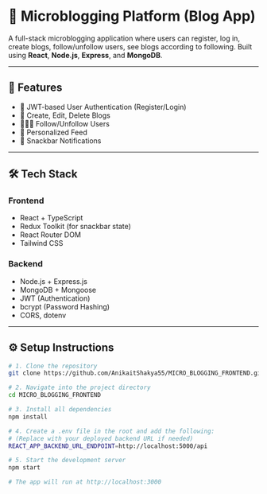 # 📝 Microblogging Platform (Blog App)

A full-stack microblogging application where users can register, log in, create blogs, follow/unfollow users, see blogs according to following. Built using **React**, **Node.js**, **Express**, and **MongoDB**.

---

## 🚀 Features

- 🔐 JWT-based User Authentication (Register/Login)
- 📝 Create, Edit, Delete Blogs
- 🧑‍🤝‍🧑 Follow/Unfollow Users
- 📜 Personalized Feed
- 🔔 Snackbar Notifications

---

## 🛠️ Tech Stack

### Frontend

- React + TypeScript
- Redux Toolkit (for snackbar state)
- React Router DOM
- Tailwind CSS

### Backend

- Node.js + Express.js
- MongoDB + Mongoose
- JWT (Authentication)
- bcrypt (Password Hashing)
- CORS, dotenv

---

## ⚙️ Setup Instructions

```bash
# 1. Clone the repository
git clone https://github.com/AnikaitShakya55/MICRO_BLOGGING_FRONTEND.git

# 2. Navigate into the project directory
cd MICRO_BLOGGING_FRONTEND

# 3. Install all dependencies
npm install

# 4. Create a .env file in the root and add the following:
# (Replace with your deployed backend URL if needed)
REACT_APP_BACKEND_URL_ENDPOINT=http://localhost:5000/api

# 5. Start the development server
npm start

# The app will run at http://localhost:3000

```
